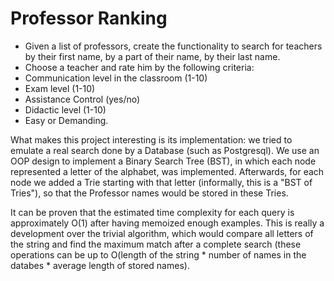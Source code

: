 # Professor Ranking

- Given a list of professors, create the functionality to search for teachers by their first name, by a part of their name, by their last name.
- Choose a teacher and rate him by the following criteria:
- Communication level in the classroom (1-10)
- Exam level (1-10)
- Assistance Control (yes/no)
- Didactic level (1-10)
- Easy or Demanding.

What makes this project interesting is its implementation: we tried to emulate a real search done by a Database (such as Postgresql). We use an OOP design to implement a Binary Search Tree (BST), in which each node represented a letter of the alphabet, was implemented. Afterwards, for each node we added a Trie starting with that letter (informally, this is a "BST of Tries"), so that the Professor names would be stored in these Tries. 

It can be proven that the estimated time complexity for each query is approximately O(1) after having memoized enough examples. This is really a development over the trivial algorithm, which would compare all letters of the string and find the maximum match after a complete search (these operations can be up to O(length of the string * number of names in the databes * average length of stored names). 

